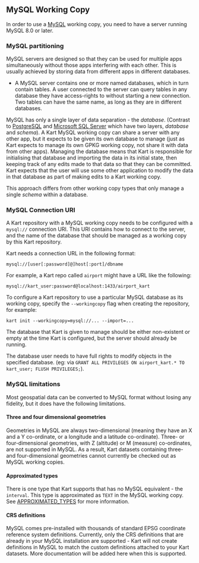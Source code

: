 MySQL Working Copy
-----------------------

In order to use a [MySQL](https://www.mysql.com/) working copy, you need to have a server running MySQL 8.0 or later.

### MySQL partitioning

MySQL servers are designed so that they can be used for multiple apps simultaneously without those apps interfering with each other. This is usually achieved by storing data from different apps in different databases.

* A MySQL server contains one or more named databases, which in turn contain tables. A user connected to the server can query tables in any database they have access-rights to without starting a new connection. Two tables can have the same name, as long as they are in different databases.

MySQL has only a single layer of data separation - the *database*. (Contrast to [PostgreSQL](POSTGIS_WC.md) and [Microsoft SQL Server](SQL_SERVER_WC.md) which have two layers, *database* and *schema*). A Kart MySQL working copy can share a server with any other app, but it expects to be given its own database to manage (just as Kart expects to manage its own GPKG working copy, not share it with data from other apps). Managing the database means that Kart is responsible for initialising that database and importing the data in its initial state, then keeping track of any edits made to that data so that they can be committed. Kart expects that the user will use some other application to modify the data in that database as part of making edits to a Kart working copy.

This approach differs from other working copy types that only manage a single *schema* within a database.

### MySQL Connection URI

A Kart repository with a MySQL working copy needs to be configured with a `mysql://` connection URI. This URI contains how to connect to the server, and the name of the database that should be managed as a working copy by this Kart repository.

Kart needs a connection URL in the following format:

`mysql://[user[:password]@]host[:port]/dbname`

For example, a Kart repo called `airport` might have a URL like the following:

`mysql://kart_user:password@localhost:1433/airport_kart`

To configure a Kart repository to use a particular MySQL database as its working copy, specify the `--workingcopy` flag when creating the repository, for example:

`kart init --workingcopy=mysql://... --import=...`

The database that Kart is given to manage should be either non-existent or empty at the time Kart is configured, but the server should already be running.

The database user needs to have full rights to modify objects in the specified database. (eg: via `GRANT ALL PRIVILEGES ON airport_kart.* TO kart_user; FLUSH PRIVILEGES;`).

### MySQL limitations

Most geospatial data can be converted to MySQL format without losing any fidelity, but it does have the following limitations.

#### Three and four dimensional geometries

Geometries in MySQL are always two-dimensional (meaning they have an X and a Y co-ordinate, or a longitude and a latitude co-ordinate). Three- or four-dimensional geometries, with Z (altitude) or M (measure) co-ordinates, are not supported in MySQL. As a result, Kart datasets containing three- and four-dimensional geometries cannot currently be checked out as MySQL working copies.

#### Approximated types

There is one type that Kart supports that has no MySQL equivalent - the `interval`. This type is approximated as `TEXT` in the MySQL working copy. See [APPROXIMATED_TYPES](APPROXIMATED_TYPES.md) for more information.

#### CRS definitions

MySQL comes pre-installed with thousands of standard EPSG coordinate reference system definitions. Currently, only the CRS definitions that are already in your MySQL installation are supported - Kart will not create definitions in MySQL to match the custom definitions attached to your Kart datasets. More documentation will be added here when this is supported.
